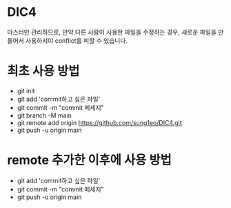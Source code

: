 # DIC4
마스터만 관리하므로, 만약 다른 사람이 사용한 파일을 수정하는 경우, 새로운 파일을 만들어서 사용하셔야 conflict를 피할 수 있습니다.

# 최초 사용 방법
- git init
- git add 'commit하고 싶은 파일'
- git commit -m "commit 메세지"
- git branch -M main
- git remote add origin https://github.com/sung1eo/DIC4.git
- git push -u origin main

# remote 추가한 이후에 사용 방법
- git add 'commit하고 싶은 파일'
- git commit -m "commit 메세지"
- git push -u origin main
